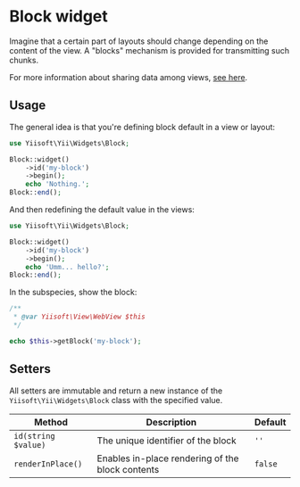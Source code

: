 # Block widget

Imagine that a certain part of layouts should change depending on the content of the view.
A "blocks" mechanism is provided for transmitting such chunks.

For more information about sharing data among views,
[see here](https://github.com/yiisoft/view/blob/master/docs/basic-functionality.md#sharing-data-among-views).

## Usage

The general idea is that you're defining block default in a view or layout:

```php
use Yiisoft\Yii\Widgets\Block;

Block::widget()
    ->id('my-block')
    ->begin();
    echo 'Nothing.';
Block::end();
```

And then redefining the default value in the views:

```php
use Yiisoft\Yii\Widgets\Block;

Block::widget()
    ->id('my-block')
    ->begin();
    echo 'Umm... hello?';
Block::end();
```

In the subspecies, show the block:

```php
/**
 * @var Yiisoft\View\WebView $this
 */

echo $this->getBlock('my-block');
```

## Setters

All setters are immutable and return a new instance of the `Yiisoft\Yii\Widgets\Block` class with the specified value.

Method | Description | Default
-------|-------------|---------
`id(string $value)` | The unique identifier of the block | `''`
`renderInPlace()` | Enables in-place rendering of the block contents | `false`
